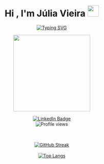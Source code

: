 
<h1 align="center"><b>Hi , I'm Júlia Vieira </b><img src="https://media.giphy.com/media/hvRJCLFzcasrR4ia7z/giphy.gif" width="35"></h1>

<p align="center">
  <a href="https://git.io/typing-svg"><img src="https://readme-typing-svg.demolab.com?font=Fira+Code&pause=1000&color=F77CEA&center=true&vCenter=true&width=435&lines=Software+Engineer+Student%2C;Front-end+Developer%2C;Gamer%2C;Active+Learner" alt="Typing SVG" /></a></p>

<p align="center"><img src="https://user-images.githubusercontent.com/112638042/230483969-c4470882-0d4c-45c7-ae80-75213bcfaa98.gif" width="240"/></p>

<div id="badges" align="center">
  <a href="https://www.linkedin.com/in/juliasoaresvieira/">
    <img src="https://img.shields.io/badge/LinkedIn-blue?style=for-the-badge&logo=linkedin&logoColor=white" alt="LinkedIn Badge"/>
  </a>
  </br>
  <img src="https://komarev.com/ghpvc/?username=Lia-Moon&style=flat-square&color=blue" alt="Profile views"/>

 

<!-- <iframe src="https://giphy.com/embed/paTz7UZbPfTZFRYnnB" width="480" height="480" frameBorder="0" class="giphy-embed" allowFullScreen></iframe><p><a href="https://giphy.com/gifs/mrurbinaco-mr-urbina-office-paTz7UZbPfTZFRYnnB">via GIPHY</a></p> -->

<!-- 
https://github.com/durgeshsamariya/awesome-github-profile-readme-templates/blob/master/templates/0xabdulkhalid.md?plain=1

https://github.com/durgeshsamariya/awesome-github-profile-readme-templates/blob/master/templates/1999azzar.md

https://skyline.github.com/

<iframe src="https://giphy.com/embed/FlJbvchalNGPH6M43X" width="480" height="369" frameBorder="0" class="giphy-embed" allowFullScreen></iframe><p><a href="https://giphy.com/stickers/coding-programmer-code-like-a-boss-FlJbvchalNGPH6M43X">via GIPHY</a></p>

-->

<!-- /////////////////////////////////////////////////////////////////////////////////////////////// About me part
<div id="aboutme" align="left">
  
---
### :woman_technologist: About Me : 

<div id="stats" align="left">
  
### My stats:-->
  </br></br>
[![GitHub Streak](http://github-readme-streak-stats.herokuapp.com?user=Lia-Moon&theme=dark&background=000000)](https://git.io/streak-stats)
  </br></br>
[![Top Langs](https://github-readme-stats.vercel.app/api/top-langs/?username=Lia-Moon&layout=compact&theme=vision-friendly-dark)](https://github.com/anuraghazra/github-readme-stats)
  
  
  
  
  
  
  
  
  



